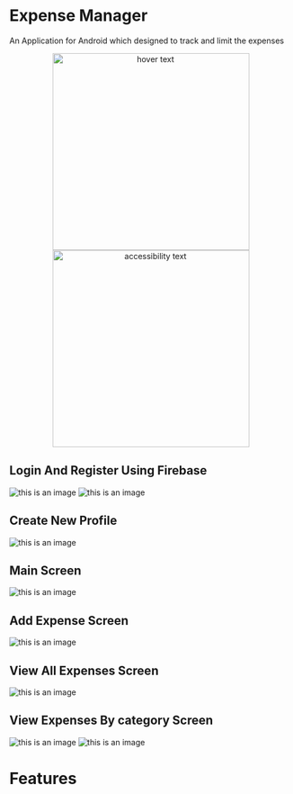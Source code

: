# Expense Manager
 An Application for Android which designed to track and limit the expenses
<p align="center">
  <img src="https://github.com/barmizrahi/finalProjectExpenseManager/blob/master/Images/WhatsApp%20Image%202022-01-25%20at%2018.35.44.jpeg" width="350" title="hover text">
  <img src="https://github.com/barmizrahi/finalProjectExpenseManager/blob/master/Images/WhatsApp%20Image%202022-01-25%20at%2018.35.56.jpeg" width="350" alt="accessibility text">
</p>

  ## Login And Register Using Firebase
![this is an image](https://github.com/barmizrahi/finalProjectExpenseManager/blob/master/Images/WhatsApp%20Image%202022-01-25%20at%2018.35.44.jpeg) ![this is an image](https://github.com/barmizrahi/finalProjectExpenseManager/blob/master/Images/WhatsApp%20Image%202022-01-25%20at%2018.35.56.jpeg) 

  ## Create New Profile
  ![this is an image](https://github.com/barmizrahi/finalProjectExpenseManager/blob/master/Images/WhatsApp%20Image%202022-01-25%20at%2018.36.15.jpeg)

  ## Main Screen
  
 ![this is an image](https://github.com/barmizrahi/finalProjectExpenseManager/blob/master/Images/WhatsApp%20Image%202022-01-25%20at%2018.37.05.jpeg)

  ## Add Expense Screen
 ![this is an image](https://github.com/barmizrahi/finalProjectExpenseManager/blob/master/Images/WhatsApp%20Image%202022-01-25%20at%2018.36.28.jpeg)

  ## View All Expenses Screen
 ![this is an image](https://github.com/barmizrahi/finalProjectExpenseManager/blob/master/Images/WhatsApp%20Image%202022-01-25%20at%2018.43.49.jpeg)

  ## View Expenses By category Screen
 ![this is an image](https://github.com/barmizrahi/finalProjectExpenseManager/blob/master/Images/WhatsApp%20Image%202022-01-25%20at%2018.36.40.jpeg) ![this is an image](https://github.com/barmizrahi/finalProjectExpenseManager/blob/master/Images/WhatsApp%20Image%202022-01-25%20at%2018.36.53.jpeg)

# Features


